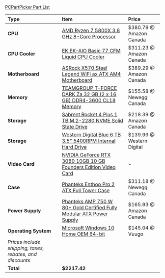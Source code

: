 [PCPartPicker Part List](https://ca.pcpartpicker.com/list/bjfn9r)

Type|Item|Price
:----|:----|:----
**CPU** | [AMD Ryzen 7 5800X 3.8 GHz 8-Core Processor](https://ca.pcpartpicker.com/product/qtvqqs/amd-ryzen-7-5800x-38-ghz-8-core-processor-100-100000063wof) | $380.79 @ Amazon Canada
**CPU Cooler** | [EK EK-AIO Basic 77 CFM Liquid CPU Cooler](https://ca.pcpartpicker.com/product/znH7YJ/ek-ek-aio-basic-360-77-cfm-liquid-cpu-cooler-ek-aio-basic-360) | $311.23 @ Amazon Canada
**Motherboard** | [ASRock X570 Steel Legend WiFi ax ATX AM4 Motherboard](https://ca.pcpartpicker.com/product/QVn8TW/asrock-x570-steel-legend-wifi-ax-atx-am4-motherboard-x570-steel-legend-wifi-ax) | $389.29 @ Amazon Canada
**Memory** | [TEAMGROUP T-FORCE DARK Za 32 GB (2 x 16 GB) DDR4-3600 CL18 Memory](https://ca.pcpartpicker.com/product/sfxbt6/teamgroup-t-force-dark-za-32-gb-2-x-16-gb-ddr4-3600-cl18-memory-tdzad432g3600hc18jdc01) | $155.58 @ Newegg Canada
**Storage** | [Sabrent Rocket 4 Plus 1 TB M.2-2280 NVME Solid State Drive](https://ca.pcpartpicker.com/product/dpyqqs/sabrent-rocket-4-plus-1-tb-m2-2280-nvme-solid-state-drive-sb-rkt4p-1tb) | $218.39 @ Amazon Canada
**Storage** | [Western Digital Blue 6 TB 3.5" 5400RPM Internal Hard Drive](https://ca.pcpartpicker.com/product/Z2HRsY/western-digital-blue-6-tb-35-5400rpm-internal-hard-drive-wd60ezaz) | $139.99 @ Western Digital
**Video Card** | [NVIDIA GeForce RTX 3080 10GB 10 GB Founders Edition Video Card](https://ca.pcpartpicker.com/product/RnDkcf/nvidia-geforce-rtx-3080-10-gb-founders-edition-video-card-9001g1332530000) |-
**Case** | [Phanteks Enthoo Pro 2 ATX Full Tower Case](https://ca.pcpartpicker.com/product/gQWBD3/phanteks-enthoo-pro-2-atx-full-tower-case-ph-es620ptg_dbk01) | $311.18 @ Newegg Canada
**Power Supply** | [Phanteks AMP 750 W 80+ Gold Certified Fully Modular ATX Power Supply](https://ca.pcpartpicker.com/product/fq4BD3/phanteks-amp-750-w-80-gold-certified-fully-modular-atx-power-supply-ph-p750g_us01) | $165.93 @ Amazon Canada
**Operating System** | [Microsoft Windows 10 Home OEM 64-bit](https://ca.pcpartpicker.com/product/wtgPxr/microsoft-os-kw900140) | $145.04 @ Vuugo
 | *Prices include shipping, taxes, rebates, and discounts* |
 | **Total** | **$2217.42**
